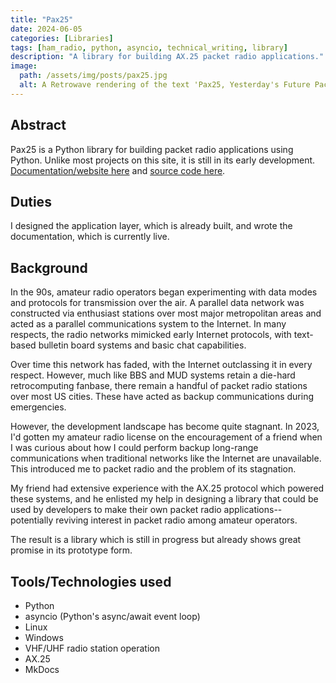 ```yaml
---
title: "Pax25"
date: 2024-06-05
categories: [Libraries]
tags: [ham_radio, python, asyncio, technical_writing, library]
description: "A library for building AX.25 packet radio applications."
image:
  path: /assets/img/posts/pax25.jpg
  alt: A Retrowave rendering of the text 'Pax25, Yesterday's Future Packet Radio'
---
```


## Abstract

Pax25 is a Python library for building packet radio applications using Python. Unlike most projects on this site, it is still in its early development. [Documentation/website here](https://foxyfoxie.gitlab.io/pax25/) and [source code here](https://gitlab.com/FoxyFoxie/pax25/).

## Duties

I designed the application layer, which is already built, and wrote the documentation, which is currently live.

## Background

In the 90s, amateur radio operators began experimenting with data modes and protocols for transmission over the air. A parallel data network was constructed via enthusiast stations over most major metropolitan areas and acted as a parallel communications system to the Internet. In many respects, the radio networks mimicked early Internet protocols, with text-based bulletin board systems and basic chat capabilities.

Over time this network has faded, with the Internet outclassing it in every respect. However, much like BBS and MUD systems retain a die-hard retrocomputing fanbase, there remain a handful of packet radio stations over most US cities. These have acted as backup communications during emergencies.

However, the development landscape has become quite stagnant. In 2023, I'd gotten my amateur radio license on the encouragement of a friend when I was curious about how I could perform backup long-range communications when traditional networks like the Internet are unavailable. This introduced me to packet radio and the problem of its stagnation.

My friend had extensive experience with the AX.25 protocol which powered these systems, and he enlisted my help in designing a library that could be used by developers to make their own packet radio applications-- potentially reviving interest in packet radio among amateur operators.

The result is a library which is still in progress but already shows great promise in its prototype form.

## Tools/Technologies used

* Python
* asyncio (Python's async/await event loop)
* Linux
* Windows
* VHF/UHF radio station operation
* AX.25
* MkDocs
